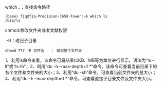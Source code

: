 which 。：查找命令路径

```
(base) fjq@fjq-Precision-3650-Tower:~$ which ls
/bin/ls
```



chmod:修改文件夹或者文献权限

​		-R：递归子目录

```
chmod 777 -R 文件名   ： 赋权整个文件夹
```



1、利用ls命令查看，该命令可将结果以KB、MB等为单位进行显示，语法为“ls -ll”或“ls-lh”；2、利用“du -h –max-depth=1 *”命令，该命令可查看当前目录下的各个文件和文件夹的大小；3、利用“du -sh”命令，可查看当前文件夹的总大小；4、利用“du -h –max-depth=0 *”命令，可查看直接子目录文件及文件夹大小。